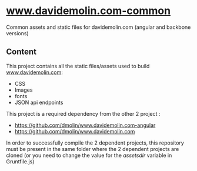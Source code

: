 # www.davidemolin.com-common
Common assets and static files for davidemolin.com (angular and backbone versions)

## Content

This project contains all the static files/assets used to build www.davidemolin.com:
- CSS
- Images
- fonts
- JSON api endpoints

This project is a required dependency from the other 2 project :

- https://github.com/dmolin/www.davidemolin.com-angular
- https://github.com/dmolin/www.davidemolin.com

In  order to successfully compile the 2 dependent projects, this repository must be present in the same folder where the 2 dependent projects are cloned
(or you need to change the value for the *assetsdir* variable in Gruntfile.js)

